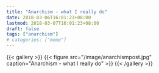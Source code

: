 ```yaml
---
title: "Anarchism - what I really do"
date: 2018-03-06T16:01:23+08:00
lastmod: 2018-03-07T16:01:23+08:00
draft: false
tags: ["anarchism"]
# categories: ["meme"]
---
```


{{< gallery >}}
  {{< figure src="/image/anarchismpost.jpg" caption="Anarchism - what I really do" >}}
{{< /gallery >}}
<!--more-->